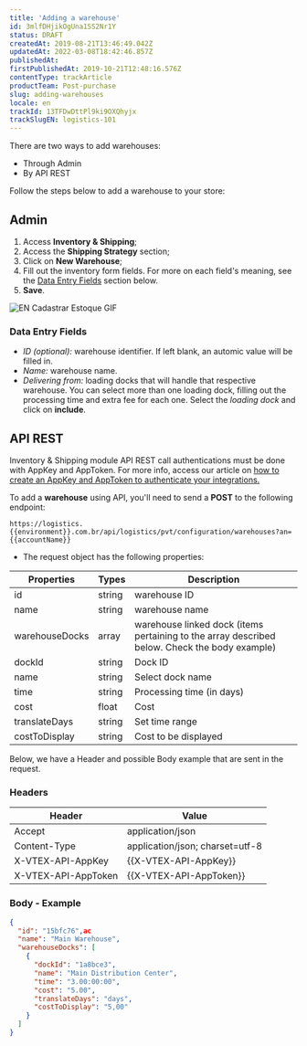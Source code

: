 ```yaml
---
title: 'Adding a warehouse'
id: 3mlfDHjikOgUna1SS2Nr1Y
status: DRAFT
createdAt: 2019-08-21T13:46:49.042Z
updatedAt: 2022-03-08T18:42:46.857Z
publishedAt: 
firstPublishedAt: 2019-10-21T12:48:16.576Z
contentType: trackArticle
productTeam: Post-purchase
slug: adding-warehouses
locale: en
trackId: 13TFDwDttPl9ki9OXQhyjx
trackSlugEN: logistics-101
---
```


There are two ways to add warehouses:

- Through Admin
- By API REST

Follow the steps below to add a warehouse to your store:

## Admin

1. Access **Inventory & Shipping**;
2. Access the **Shipping Strategy** section;
3. Click on **New Warehouse**;
4. Fill out the inventory form fields. For more on each field's meaning, see the [Data Entry Fields](#data-entry-fields) section below.
5. **Save**.

![EN Cadastrar Estoque GIF](//images.ctfassets.net/alneenqid6w5/4teusm8ha4Qp7z2SJ8C6R6/d1e9f85854f1da52135f6920b1ad8aaa/EN_Cadastrar_Estoque_GIF.gif)

### Data Entry Fields

- _ID (optional):_ warehouse identifier. If left blank, an automic value will be filled in.
- _Name:_ warehouse name.
- _Delivering from:_ loading docks that will handle that respective warehouse. You can select more than one loading dock, filling out the processing time and extra fee for each one. Select the _loading dock_ and click on __include__. 

## API REST

<div class="alert alert-warning">
Inventory & Shipping module API REST call authentications must be done with AppKey and AppToken. For more info, access our article on <a href="https://help.vtex.com/en/tutorial/criar-appkey-e-apptoken-para-autenticar-integracoes--43tQeyQJgAKGEuCqQKAOI2">how to create an AppKey and AppToken to authenticate your integrations.</a>
</div>

To add a **warehouse** using API, you'll need to send a __POST__ to the following endpoint:

`https://logistics.{{environment}}.com.br/api/logistics/pvt/configuration/warehouses?an={{accountName}}`

- The request object has the following properties:

| __Properties__ | __Types__ |__Description__|
|------------------|-----------|-------------|
| id| string| warehouse ID 
| name| string| warehouse name|
| warehouseDocks| array| warehouse linked dock (items pertaining to the array described below. Check the body example)
| dockId| string| Dock ID|
| name| string| Select dock name |
| time| string| Processing time (in days) |
| cost| float| Cost|
| translateDays| string| Set time range|
| costToDisplay| string| Cost to be displayed|

Below, we have a Header and possible Body example that are sent in the request.

### Headers 

| Header| Value |
|------------------|-----------|
| Accept |   application/json |
| Content-Type |   application/json; charset=utf-8 |
| X-VTEX-API-AppKey | {{X-VTEX-API-AppKey}} |
| X-VTEX-API-AppToken | {{X-VTEX-API-AppToken}} |

### Body - Example 

```json
{
  "id": "15bfc76",ac
  "name": "Main Warehouse",
  "warehouseDocks": [
    {
      "dockId": "1a8bce3",
      "name": "Main Distribution Center",
      "time": "3.00:00:00",
      "cost": "5.00",
      "translateDays": "days",
      "costToDisplay": "5,00"
    }
  ]
}
```
